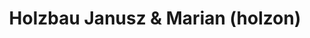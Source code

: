 ---
title: "Holzbau Janusz & Marian (holzon)"
url: /beetzendorf/holzbau-janusz-und-marian-holzon/
shop: Baustoffe
---
